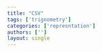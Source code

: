 ```yaml
---
title: "CSV"
tags: ['trignometry']
categories: ['represntation']
authors: ['']
layout: single
---
```

